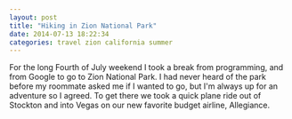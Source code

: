 ```yaml
---
layout: post
title: "Hiking in Zion National Park"
date: 2014-07-13 18:22:34
categories: travel zion california summer
---
```


For the long Fourth of July weekend I took a break from programming, and from Google to go to Zion National Park. I had never heard of the park before my roommate asked me if I wanted to go, but I'm always up for an adventure so I agreed. To get there we took a quick plane ride out of Stockton and into Vegas on our new favorite budget airline, Allegiance.